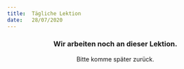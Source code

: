 ```yaml
---
title:  Tägliche Lektion
date:   28/07/2020
---
```


### <center>Wir arbeiten noch an dieser Lektion.</center>
<center>Bitte komme später zurück.</center>